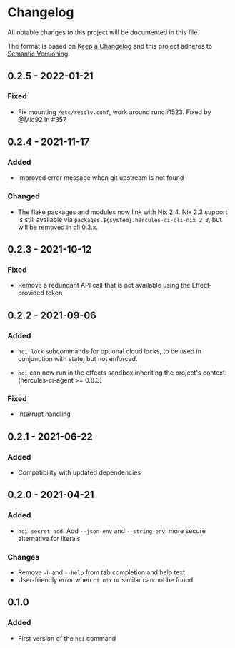 # Changelog

All notable changes to this project will be documented in this file.

The format is based on [Keep a Changelog](http://keepachangelog.com/en/1.0.0/)
and this project adheres to [Semantic Versioning](http://semver.org/spec/v2.0.0.html).

## 0.2.5 - 2022-01-21

### Fixed

 - Fix mounting `/etc/resolv.conf`, work around runc#1523. Fixed by @Mic92 in #357

## 0.2.4 - 2021-11-17

### Added

 - Improved error message when git upstream is not found

### Changed

 - The flake packages and modules now link with Nix 2.4.
   Nix 2.3 support is still available via `packages.${system}.hercules-ci-cli-nix_2_3`, but will be removed in cli 0.3.x.

## 0.2.3 - 2021-10-12

### Fixed

 - Remove a redundant API call that is not available using the Effect-provided token

## 0.2.2 - 2021-09-06

### Added

 - `hci lock` subcommands for optional cloud locks, to be used in conjunction with state, but not enforced.

 - `hci` can now run in the effects sandbox inheriting the project's context. (hercules-ci-agent >= 0.8.3)

### Fixed

 - Interrupt handling

## 0.2.1 - 2021-06-22

### Added

 - Compatibility with updated dependencies

## 0.2.0 - 2021-04-21

### Added

 - `hci secret add`: Add `--json-env` and `--string-env`: more secure alternative for literals

### Changes

 - Remove `-h` and `--help` from tab completion and help text.
 - User-friendly error when `ci.nix` or similar can not be found.

## 0.1.0

### Added

 - First version of the `hci` command
